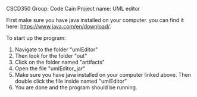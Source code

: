 CSCD350 
Group: Code Cain
Project name: UML editor

First make sure you have java installed on your computer.
you can find it here: https://www.java.com/en/download/.


To start up the program:
1. Navigate to the folder "umlEditor"
2. Then look for the folder "out"
3. Click on the folder named "artifacts"
4. Open the file "umlEditor_jar"
5. Make sure you have java installed on your computer linked above. Then double click the file inside named "umlEditor"
6. You are done and the program should be running.